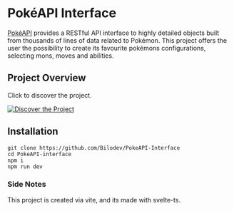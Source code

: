 # PokéAPI Interface

[PokéAPI](https://pokeapi.co/) provides a RESTful API interface to highly detailed objects built from thousands of lines of data related to Pokémon.
This project offers the user the possibility to create its favourite pokémons configurations, selecting mons, moves and abilities.

## Project Overview

Click to discover the project.

[![Discover the Project](https://img.icons8.com/external-tulpahn-outline-color-tulpahn/120/external-pokeball-augmented-reality-tulpahn-outline-color-tulpahn.png)](https://drive.google.com/file/d/13WTNdhgxqg5ifvAyNoGYDPBoVonuAp7H/view)

## Installation
```
git clone https://github.com/Bilodev/PokeAPI-Interface
cd PokeAPI-interface
npm i
npm run dev
```

### Side Notes
This project is created via vite, and its made with svelte-ts. 
